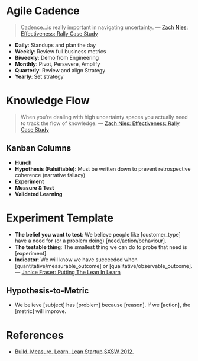 # Agile Cadence
> Cadence...is really important in navigating uncertainty. &mdash; [Zach Nies: Effectiveness: Rally Case Study](https://www.udemy.com/course/lean-startup-sxsw-2012-videos-and-presentations)
* **Daily**: Standups and plan the day
* **Weekly**: Review full business metrics
* **Biweekly**: Demo from Engineering
* **Monthly**: Pivot, Persevere, Amplify
* **Quarterly**: Review and align Strategy
* **Yearly**: Set strategy

# Knowledge Flow
> When you're dealing with high uncertainty spaces you actually need to track the flow of knowledge. &mdash; [Zach Nies: Effectiveness: Rally Case Study](https://www.udemy.com/course/lean-startup-sxsw-2012-videos-and-presentations)

## Kanban Columns
* **Hunch**
* **Hypothesis (Falsifiable)**: Must be written down to prevent retrospective coherence (narrative fallacy)
* **Experiment**
* **Measure & Test**
* **Validated Learning**

# Experiment Template
* **The belief you want to test**: We believe people like [customer_type] have a need for (or a problem doing) [need/action/behaviour].
* **The testable thing**: The smallest thing we can do to probe that need is [experiment].
* **Indicator**: We will know we have succeeded when [quantitative/measurable_outcome] or [qualitative/observable_outcome]. &mdash; [Janice Fraser: Putting The Lean In Learn](https://www.udemy.com/course/lean-startup-sxsw-2012-videos-and-presentations)

## Hypothesis-to-Metric
* We believe [subject] has [problem] because [reason]. If we [action], the [metric] will improve.

# References
* [Build. Measure. Learn. Lean Startup SXSW 2012.](https://www.udemy.com/course/lean-startup-sxsw-2012-videos-and-presentations)